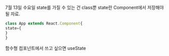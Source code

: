 7월 13일 수요일
state를 가질 수 있는 건 class뿐
state란 Component에서 저장해야될 자료.

``` js
class App extends React.Component{
state={
}
}
```

함수형 컴포넌트에서 쓰고 싶으면 useState
